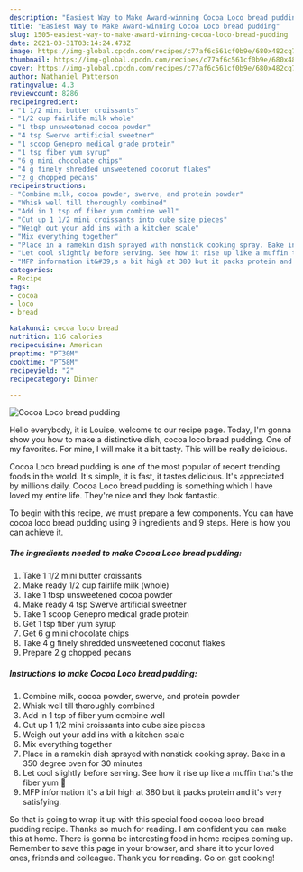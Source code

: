 ```yaml
---
description: "Easiest Way to Make Award-winning Cocoa Loco bread pudding"
title: "Easiest Way to Make Award-winning Cocoa Loco bread pudding"
slug: 1505-easiest-way-to-make-award-winning-cocoa-loco-bread-pudding
date: 2021-03-31T03:14:24.473Z
image: https://img-global.cpcdn.com/recipes/c77af6c561cf0b9e/680x482cq70/cocoa-loco-bread-pudding-recipe-main-photo.jpg
thumbnail: https://img-global.cpcdn.com/recipes/c77af6c561cf0b9e/680x482cq70/cocoa-loco-bread-pudding-recipe-main-photo.jpg
cover: https://img-global.cpcdn.com/recipes/c77af6c561cf0b9e/680x482cq70/cocoa-loco-bread-pudding-recipe-main-photo.jpg
author: Nathaniel Patterson
ratingvalue: 4.3
reviewcount: 8286
recipeingredient:
- "1 1/2 mini butter croissants"
- "1/2 cup fairlife milk whole"
- "1 tbsp unsweetened cocoa powder"
- "4 tsp Swerve artificial sweetner"
- "1 scoop Genepro medical grade protein"
- "1 tsp fiber yum syrup"
- "6 g mini chocolate chips"
- "4 g finely shredded unsweetened coconut flakes"
- "2 g chopped pecans"
recipeinstructions:
- "Combine milk, cocoa powder, swerve, and protein powder"
- "Whisk well till thoroughly combined"
- "Add in 1 tsp of fiber yum combine well"
- "Cut up 1 1/2 mini croissants into cube size pieces"
- "Weigh out your add ins with a kitchen scale"
- "Mix everything together"
- "Place in a ramekin dish sprayed with nonstick cooking spray. Bake in a 350 degree oven for 30 minutes"
- "Let cool slightly before serving. See how it rise up like a muffin that&#39;s the fiber yum 👅"
- "MFP information it&#39;s a bit high at 380 but it packs protein and it&#39;s very satisfying."
categories:
- Recipe
tags:
- cocoa
- loco
- bread

katakunci: cocoa loco bread 
nutrition: 116 calories
recipecuisine: American
preptime: "PT30M"
cooktime: "PT58M"
recipeyield: "2"
recipecategory: Dinner

---
```



![Cocoa Loco bread pudding](https://img-global.cpcdn.com/recipes/c77af6c561cf0b9e/680x482cq70/cocoa-loco-bread-pudding-recipe-main-photo.jpg)

Hello everybody, it is Louise, welcome to our recipe page. Today, I'm gonna show you how to make a distinctive dish, cocoa loco bread pudding. One of my favorites. For mine, I will make it a bit tasty. This will be really delicious.

Cocoa Loco bread pudding is one of the most popular of recent trending foods in the world. It's simple, it is fast, it tastes delicious. It's appreciated by millions daily. Cocoa Loco bread pudding is something which I have loved my entire life. They're nice and they look fantastic.




To begin with this recipe, we must prepare a few components. You can have cocoa loco bread pudding using 9 ingredients and 9 steps. Here is how you can achieve it.

<!--inarticleads1-->

##### The ingredients needed to make Cocoa Loco bread pudding:

1. Take 1 1/2 mini butter croissants
1. Make ready 1/2 cup fairlife milk (whole)
1. Take 1 tbsp unsweetened cocoa powder
1. Make ready 4 tsp Swerve artificial sweetner
1. Take 1 scoop Genepro medical grade protein
1. Get 1 tsp fiber yum syrup
1. Get 6 g mini chocolate chips
1. Take 4 g finely shredded unsweetened coconut flakes
1. Prepare 2 g chopped pecans




<!--inarticleads2-->

##### Instructions to make Cocoa Loco bread pudding:

1. Combine milk, cocoa powder, swerve, and protein powder
1. Whisk well till thoroughly combined
1. Add in 1 tsp of fiber yum combine well
1. Cut up 1 1/2 mini croissants into cube size pieces
1. Weigh out your add ins with a kitchen scale
1. Mix everything together
1. Place in a ramekin dish sprayed with nonstick cooking spray. Bake in a 350 degree oven for 30 minutes
1. Let cool slightly before serving. See how it rise up like a muffin that&#39;s the fiber yum 👅
1. MFP information it&#39;s a bit high at 380 but it packs protein and it&#39;s very satisfying.




So that is going to wrap it up with this special food cocoa loco bread pudding recipe. Thanks so much for reading. I am confident you can make this at home. There is gonna be interesting food in home recipes coming up. Remember to save this page in your browser, and share it to your loved ones, friends and colleague. Thank you for reading. Go on get cooking!
